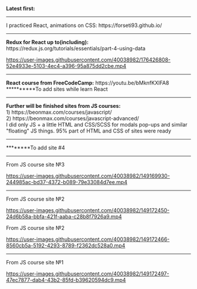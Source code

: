 <b>Latest first:</b>
<hr>
I practiced React, animations on CSS:
https://forseti93.github.io/

<hr>
<b>Redux for React up to(including):</b> https://redux.js.org/tutorials/essentials/part-4-using-data

https://user-images.githubusercontent.com/40038982/176426808-52e4933e-5103-4ec4-a396-95a875dd2cbe.mp4

<hr>
<b>React course from FreeCodeCamp:</b> https://youtu.be/bMknfKXIFA8 <br>
**********To add sites while learn React

<hr>
<b>Further will be finished sites from JS courses:</b> <br/>
1) https://beonmax.com/courses/javascript/ <br/>
2) https://beonmax.com/courses/javascript-advanced/ <br/>
I did only JS + a little HTML and CSS/SCSS for modals pop-ups and similar "floating" JS things. 95% part of HTML and CSS of sites were ready

<hr>
********To add site #4

<hr>
From JS course site №3

https://user-images.githubusercontent.com/40038982/149169930-244985ac-bd37-4372-b089-79e33084d7ee.mp4

<hr>
From JS course site №2

https://user-images.githubusercontent.com/40038982/149172450-24d6b58a-bbfa-421f-aaba-c28b8f7926a9.mp4


From JS course site №2

https://user-images.githubusercontent.com/40038982/149172466-8560cb5a-5192-4293-8789-f2362dc528a0.mp4

<hr>
From JS course site №1

https://user-images.githubusercontent.com/40038982/149172497-47ec7877-dab4-43b2-85fd-b39620594dc9.mp4

